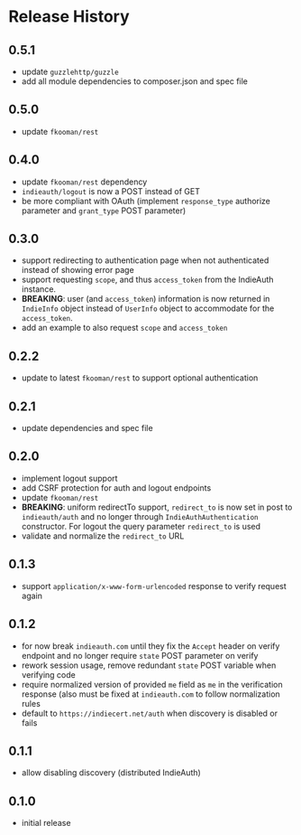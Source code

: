 # Release History

## 0.5.1
- update `guzzlehttp/guzzle`
- add all module dependencies to composer.json and spec file

## 0.5.0
- update `fkooman/rest`

## 0.4.0
- update `fkooman/rest` dependency
- `indieauth/logout` is now a POST instead of GET
- be more compliant with OAuth (implement `response_type` authorize parameter
  and `grant_type` POST parameter)

## 0.3.0
- support redirecting to authentication page when not authenticated instead 
  of showing error page
- support requesting `scope`, and thus `access_token` from the IndieAuth 
  instance.
- **BREAKING**: user (and `access_token`) information is now returned in 
  `IndieInfo` object instead of `UserInfo` object to accommodate for the 
  `access_token`.
- add an example to also request `scope` and `access_token`

## 0.2.2
- update to latest `fkooman/rest` to support optional authentication

## 0.2.1
- update dependencies and spec file

## 0.2.0
- implement logout support
- add CSRF protection for auth and logout endpoints
- update `fkooman/rest`
- **BREAKING**: uniform redirectTo support, `redirect_to` is now set in post to 
  `indieauth/auth` and no longer through `IndieAuthAuthentication` constructor. 
  For logout the query parameter `redirect_to` is used
- validate and normalize the `redirect_to` URL

## 0.1.3
- support `application/x-www-form-urlencoded` response to verify request again

## 0.1.2
- for now break `indieauth.com` until they fix the `Accept` header on verify 
  endpoint and no longer require `state` POST parameter on verify
- rework session usage, remove redundant `state` POST variable when verifying
  code
- require normalized version of provided `me` field as `me` in the verification
  response (also must be fixed at `indieauth.com` to follow normalization 
  rules
- default to `https://indiecert.net/auth` when discovery is disabled or 
  fails

## 0.1.1
- allow disabling discovery (distributed IndieAuth)

## 0.1.0 
- initial release
